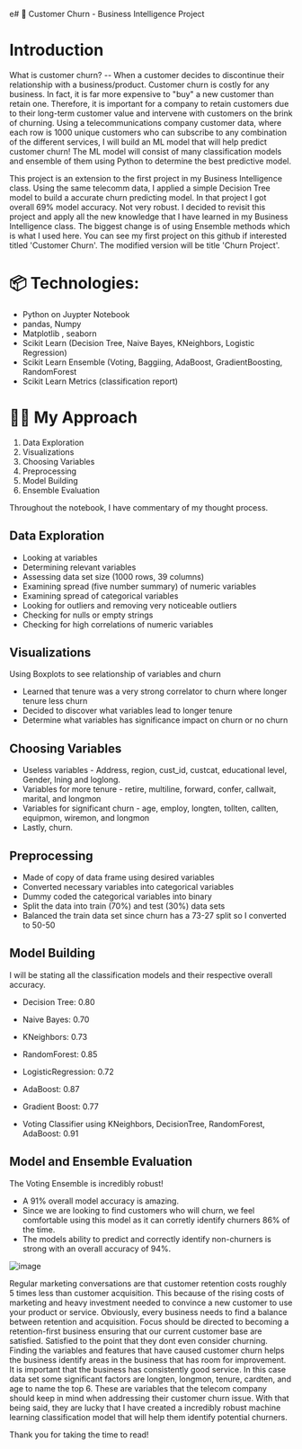 e# 📶 Customer Churn - Business Intelligence Project
# Introduction
What is customer churn? -- When a customer decides to discontinue their relationship with a business/product. Customer churn is costly for any business. 
In fact, it is far more expensive to "buy" a new customer than retain one. Therefore, it is important for a company to retain customers due to their long-term 
customer value and intervene with customers on the brink of churning. Using a telecommunications company customer data, where each row is 1000 unique customers 
who can subscribe to any combination of the different services, I will build an ML model that will help predict customer churn! 
The ML model will consist of many classification models and ensemble of them using Python to determine the best predictive model.

This project is an extension to the first project in my Business Intelligence class. Using the same telecomm data, I applied a simple Decision Tree model to build a 
accurate churn predicting model. In that project I got overall 69% model accuracy. Not very robust. I decided to revisit this project and apply all the new knowledge that 
I have learned in my Business Intelligence class. The biggest change is of using Ensemble methods which is what I used here. You can see my first project on this github if interested titled 'Customer Churn'. The modified version will be title 'Churn Project'.


# 📦 Technologies:
- Python on Juypter Notebook
- pandas, Numpy
- Matplotlib , seaborn
- Scikit Learn (Decision Tree, Naive Bayes, KNeighbors, Logistic Regression)
- Scikit Learn Ensemble (Voting, Baggiing, AdaBoost, GradientBoosting, RandomForest
- Scikit Learn Metrics (classification report)

# 👨‍💻 My Approach
1. Data Exploration
2. Visualizations
3. Choosing Variables
4. Preprocessing
5. Model Building
6. Ensemble Evaluation

Throughout the notebook, I have commentary of my thought process.

## Data Exploration
- Looking at variables
- Determining relevant variables
- Assessing data set size (1000 rows, 39 columns)
- Examining spread (five number summary) of numeric variables
- Examining spread of categorical variables 
- Looking for outliers and removing very noticeable outliers
- Checking for nulls or empty strings
- Checking for high correlations of numeric variables

## Visualizations
Using Boxplots to see relationship of variables and churn
- Learned that tenure was a very strong correlator to churn where longer tenure less churn
- Decided to discover what variables lead to longer tenure
- Determine what variables has significance impact on churn or no churn

## Choosing Variables
- Useless variables - Address, region, cust_id, custcat, educational level, Gender, lning and loglong.
- Variables for more tenure - retire, multiline, forward, confer, callwait, marital, and longmon
- Variables for significant churn - age, employ, longten, tollten, callten, equipmon, wiremon, and longmon
- Lastly, churn.

## Preprocessing
- Made of copy of data frame using desired variables
- Converted necessary variables into categorical variables
- Dummy coded the categorical variables into binary
- Split the data into train (70%) and test (30%) data sets
- Balanced the train data set since churn has a 73-27 split so I converted to 50-50
  
## Model Building
I will be stating all the classification models and their respective overall accuracy.
- Decision Tree: 0.80
- Naive Bayes: 0.70
- KNeighbors: 0.73
- RandomForest: 0.85
- LogisticRegression: 0.72
- AdaBoost: 0.87
- Gradient Boost: 0.77

- Voting Classifier using KNeighbors, DecisionTree, RandomForest, AdaBoost: 0.91

## Model and Ensemble Evaluation
 The Voting Ensemble is incredibly robust! 
- A 91% overall model accuracy is amazing. 
- Since we are looking to find customers who will churn, we feel comfortable using this model as it can corretly identify churners 86% of the time.
- The models ability to predict and correctly identify non-churners is strong with an overall accuracy of 94%.
  
 ![image](https://github.com/Scoldingatom205/Customer-Churn/assets/133290178/6fe68818-b92c-4241-982c-ef8cb6f860ea)

Regular marketing conversations are that customer retention costs roughly 5 times less than customer acquisition. This because of the rising costs of marketing and heavy
investment needed to convince a new customer to use your product or service. Obviously, every business needs to find a balance between retention and acquisition. Focus should be
directed to becoming a retention-first business ensuring that our current customer base are satisfied. Satisfied to the point that they dont even consider churning. Finding
the variables and features that have caused customer churn helps the business identify areas in the business that has room for improvement. It is important that the business
has consistently good service. In this case data set some significant factors are longten, longmon, tenure, cardten, and age to name the top 6. These are variables that the 
telecom company should keep in mind when addressing their customer churn issue. With that being said, they are lucky that I have created a incredibly robust machine learning classification model
that will help them identify potential churners.


Thank you for taking the time to read!
